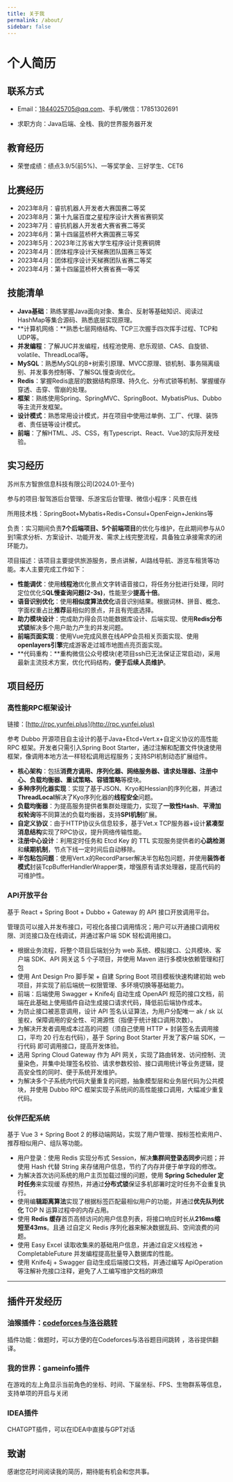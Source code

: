 ```yaml
---
title: 关于我
permalink: /about/
sidebar: false
---
```

# 个人简历

##  联系方式

- Email：1844025705@qq.com、手机/微信：17851302691

- 求职方向：Java后端、全栈、我的世界服务器开发

## 教育经历

- 荣誉成绩：绩点3.9/5(前5%)、一等奖学金、三好学生、CET6

## 比赛经历

- 2023年8月：睿抗机器人开发者大赛国赛二等奖
- 2023年8月：第十九届百度之星程序设计大赛省赛铜奖
- 2023年7月：睿抗机器人开发者大赛省赛二等奖
- 2023年6月：第十四届蓝桥杯大赛国赛三等奖
- 2023年5月：2023年江苏省大学生程序设计竞赛铜牌
- 2023年4月：团体程序设计天梯赛团队国赛三等奖
- 2023年4月：团体程序设计天梯赛团队省赛二等奖
- 2023年4月：第十四届蓝桥杯大赛省赛一等奖

## 技能清单
+ **Java基础**：熟练掌握Java面向对象、集合、反射等基础知识、阅读过HashMap等集合源码、熟悉底层实现原理。
+ **计算机网络：**熟悉七层网络结构、TCP三次握手四次挥手过程、TCP和UDP等。
+ **并发编程**：了解JUC并发编程，线程池使用、悲乐观锁、CAS、自旋锁、volatile、ThreadLocal等。
+ **MySQL**：熟悉MySQL的B+树索引原理、MVCC原理、锁机制、事务隔离级别、并发事务控制等、了解SQL慢查询优化。
+ **Redis**：掌握Redis底层的数据结构原理、持久化、分布式锁等机制、掌握缓存穿透、击穿、雪崩的处理。
+ **框架**：熟练使用Spring、SpringMVC、SpringBoot、MybatisPlus、Dubbo等主流开发框架。
+ **设计模式**：熟悉常用设计模式，并在项目中使用过单例、工厂、代理、装饰者、责任链等设计模式。
+ **前端**：了解HTML、JS、CSS，有Typescript、React、Vue3的实际开发经验。
## 实习经历
苏州东方智旅信息科技有限公司(2024.01-至今)

参与的项目:智驾游后台管理、乐游宝后台管理、微信小程序：风景在线

所用技术栈：SpringBoot+Mybatis+Redis+Consul+OpenFeign+Jenkins等

负责：实习期间负责**7个后端项目、5个前端项目**的优化与维护，在此期间参与从0到1需求分析、方案设计、功能开发、需求上线完整流程，具备独立承接需求的闭环能力。

项目描述：该项目主要提供旅游服务，景点讲解，AI路线导航、游览车租赁等功能。本人主要完成工作如下：

- **性能调优**：使用**线程池**优化景点文字转语音接口，将任务分批进行处理，同时定位优化S**QL慢查询问题(2-3s)**，性能至少**提高十倍**。
- **语音识别优化**：使用**相似度算法优化**语音识别结果。根据词林、拼音、概念、字面权重占比**推荐**最相似的景点，并且有兜底选择。
- **助力模块设计**：完成助力得会员功能数据库设计、后端实现、使用**Redis分布式锁**解决多个用户助力产生的并发问题。
- **前端页面实现**：使用Vue完成风景在线APP会员相关页面实现、使用**openlayers引擎**完成游客走过城市地图点亮页面实现。
- **代码重构：**重构微信公众号模块(老项目ssh已无法保证正常启动)，采用最新主流技术方案，优化代码结构，**便于后续人员维护**。

## 项目经历

### 高性能RPC框架设计

链接：[http://rpc.yunfei.plus](http://rpc.yunfei.plus)

参考 Dubbo 开源项目自主设计的基于Java+Etcd+Vert.x+自定义协议的高性能 RPC 框架。开发者只需引入Spring Boot Starter，通过注解和配置文件快速使用框架，像调用本地方法一样轻松调用远程服务；支持SPI机制动态扩展组件。

- **核心架构**：包括**消费方调用、序列化器、网络服务器、请求处理器、注册中心、负载均衡器、重试策略、容错策略**等模块。
- **多种序列化器实现**：实现了基于JSON、Kryo和Hessian的序列化器，并通过**ThreadLocal**解决了Kyo序列化器的**线程安全**问题。
- **负载均衡器**：为提高服务提供者集群处理能力，实现了**一致性Hash**、**平滑加权轮询**等不同算法的负载均衡器，支持**SPI机制**扩展。
- **自定义协议**：由于HTTP协议头信息较多，基于Vet.x TCP服务器+设计**紧凑型消息结构**实现了RPC协议，提升网络传输性能。
- **注册中心设计**：利用定时任务和 Etcd Key 的 TTL 实现服务提供者的**心跳检测**和**续期机制**，节点下线一定时间后自动移除。
- **半包粘包问题**：使用Vert.x的RecordParser解决半包粘包问题，并使用**装饰者模式**封装TcpBufferHandlerWrapper类，增强原有请求处理器，提高代码的可维护性。

### API开放平台

基于 React + Spring Boot + Dubbo + Gateway 的 API 接口开放调用平台。

管理员可以接入并发布接口，可视化各接口调用情况；用户可以开通接口调用权限、浏览接口及在线调试，并通过客户端 SDK 轻松调用接口。

+ 根据业务流程，将整个项目后端划分为 web 系统、模拟接口、公共模块、客户端 SDK、API 网关这 5 个子项目，并使用 Maven 进行多模块依赖管理和打包
+ 使用 Ant Design Pro 脚手架 + 自建 Spring Boot 项目模板快速构建初始 web 项目，并实现了前后端统一权限管理、多环境切换等基础能力。
+ 前端：后端使用 Swagger + Knife4j 自动生成 OpenAPI 规范的接口文档，前端在此基础上使用插件自动生成接口请求代码，降低前后端协作成本。
+ 为防止接口被恶意调用，设计 API 签名认证算法，为用户分配唯一 ak / sk 以鉴权，保障调用的安全性、可溯源性（指便于统计接口调用次数）。
+ 为解决开发者调用成本过高的问题（须自己使用 HTTP + 封装签名去调用接口，平均 20 行左右代码），基于 Spring Boot Starter 开发了客户端 SDK，一行代码 即可调用接口，提高开发体验。
+ 选用 Spring Cloud Gateway 作为 API 网关，实现了路由转发、访问控制、流量染色，并集中处理签名校验、请求参数校验、接口调用统计等业务逻辑，提高安全性的同时、便于系统开发维护。
+ 为解决多个子系统内代码大量重复的问题，抽象模型层和业务层代码为公共模块，并使用 Dubbo RPC 框架实现子系统间的高性能接口调用，大幅减少重复代码。

### 伙伴匹配系统

基于 Vue 3 + Spring Boot 2 的移动端⽹站，实现了⽤户管理、按标签检索⽤户、推荐相似⽤户、组队等功能。

+ ⽤户登录：使⽤ Redis 实现分布式 Session，解决**集群间登录态同步**问题；并使⽤ Hash 代替 String 来存储⽤户信息，节约了内存并便于单字段的修改。
+ 为解决⾸次访问系统的⽤户主⻚加载过慢的问题，使⽤ **Spring Scheduler 定时任务**来实现缓 存预热，并通过**分布式锁**保证多机部署时定时任务不会重复执⾏。
+ 使⽤编**辑距离算法**实现了根据标签匹配最相似⽤户的功能，并通过**优先队列优化** TOP N  运算过程中的内存占⽤。
+ 使⽤ **Redis 缓存**⾸⻚⾼频访问的⽤户信息列表，将接⼝响应时⻓从**216ms缩短⾄43ms**。且通 过⾃定义 Redis 序列化器来解决数据乱码、空间浪费的问题。
+ 使⽤ Easy Excel 读取收集来的基础⽤户信息，并通过⾃定义线程池 + CompletableFuture 并发编程提⾼批量导⼊数据库的性能。
+ 使⽤ Knife4j + Swagger ⾃动⽣成后端接⼝⽂档，并通过编写 ApiOperation 等注解补充接⼝注释，避免了⼈⼯编写维护⽂档的麻烦
------
## 插件开发经历

### 油猴插件：[codeforces与洛谷跳转](https://greasyfork.org/zh-CN/scripts/465489-codeforces%E4%B8%8E%E6%B4%9B%E8%B0%B7%E9%A2%98%E7%9B%AE%E9%93%BE%E6%8E%A5%E8%B7%B3%E8%BD%AC)

插件功能：做题时，可以方便的在Codeforces与洛谷题目间跳转 ，洛谷提供翻译。

### 我的世界：gameinfo插件

在游戏的左上角显示当前角色的坐标、时间、下届坐标、FPS、生物群系等信息，支持单项的开启与关闭

### IDEA插件

CHATGPT插件，可以在IDEA中直接与GPT对话

## 致谢

感谢您花时间阅读我的简历，期待能有机会和您共事。







